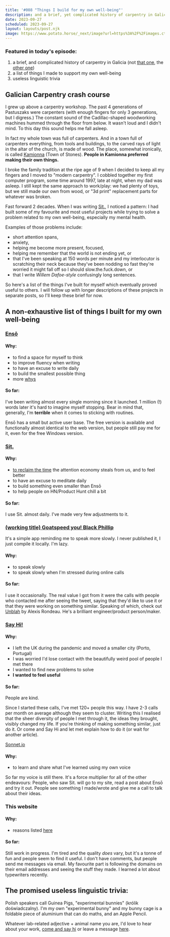 ```yaml
---
title: '#008 "Things I build for my own well-being"'
description: and a brief, yet complicated history of carpentry in Galicia
date: 2023-09-27
scheduled: 2023-09-27
layout: layouts/post.njk
image: https://www.potato.horse/_next/image?url=https%3A%2F%2Fimages.ctfassets.net%2Fhyylafu4fjks%2F5II9ZElSYHJMwwfqOstAUZ%2F7feb916809844a32fecf5ef75db4fa44%2F187645860_461996798431815_7608224688697832132_n_17998562548336246.jpg&w=2048&q=75
---
```


### Featured in today's episode:

1. a brief, and complicated history of carpentry in Galicia (not [that one](https://en.wikipedia.org/wiki/Galicia_(Spain)), the [other one](https://en.wikipedia.org/wiki/Galicia_%28Eastern_Europe%29))
2. a list of things I made to support my own well-being
3. useless linguistic trivia

## Galician Carpentry crash course

I grew up above a carpentry workshop. The past 4 generations of Pastuszaks were carpenters (with enough fingers for only 3 generations, but I digress.) The constant sound of the Cadillac-shaped woodworking machines hummed through the floor from below. It wasn't loud and I didn't mind. To this day this sound helps me fall asleep. 

In fact my whole town was full of carpenters. And in a town full of carpenters everything, from tools and buildings, to the carved rays of light in the altar of the church, is made of wood. The place, somewhat ironically, is called [Kamionna](https://days.sonnet.io/#1988-05-07) (Town of Stones). **People in Kamionna preferred making their own things.**

I broke the family tradition at the ripe age of 9 when I decided to keep all my fingers and I moved to "modern carpentry". I cobbled together my first computer program, some time around 1997, late at night, when my dad was asleep. I still kept the same approach to work/play: we had plenty of toys, but we still made our own from wood, or "3d print" replacement parts for whatever was broken.

Fast forward 2 decades. When I was writing [Sit.](https://sonnet.io/posts/sit), I noticed a pattern: I had built some of my favourite and most useful projects while trying to solve a problem related to my own well-being, especially my mental health. 

Examples of those problems include: 

- short attention spans,
- anxiety,
- helping me become more present, focused,
- helping me remember that the world is not ending yet, or
- that I've been speaking at 150 words per minute and my interlocutor is scratching their neck because they've been nodding so fast they're worried it might fall off so I should slow.the.fuck.down, or
- that I write *Willem Dafoe-style* confusingly long sentences.

So here's a list of the things I've built for myself which eventually proved useful to others. I will follow up with longer descriptions of these projects in separate posts, so I'll keep these brief for now.

## A non-exhaustive list of things I built for my own well-being

### [Ensō](https://enso.sonnet.io)

#### Why:
- to find a space for myself to think
- to improve fluency when writing
- to have an excuse to write daily
- to build the smallest possible thing
- more [whys](https://sonnet.io/posts/ulysses/)

#### So far:

I've been writing almost every single morning since it launched. 1 million (!) words later it's hard to imagine myself stopping. Bear in mind that, generally, I'm **terrible** when it comes to sticking with routines.

Ensō has a small but active user base. The free version is available and functionally almost identical to the web version, but people still pay me for it, even for the free Windows version.

### [Sit.](https://sit.sonnet.io)

#### Why:
- [to reclaim the time](https://sonnet.io/posts/sit/) the attention economy steals from us, and to feel better
- to have an excuse to meditate daily
- to build something even smaller than Ensō
- to help people on HN/Product Hunt chill a bit

#### So far: 
I use Sit. almost daily. I've made very few adjustments to it. 

### [(working title) Goatspeed you! Black Phillip](https://twitter.com/rafalpast/status/1272945933228167169)

It's a simple app reminding me to speak more slowly. I never published it, I just compile it locally. I'm lazy.

#### Why:
- to speak slowly
- to speak slowly when I'm stressed during online calls

#### So far:
I use it occasionally. The real value I got from it were the calls with people who contacted me after seeing the tweet, saying that they'd like to use it or that they were working on something similar. Speaking of which, check out [Unblah](https://unblah.me) by Alexis Rondeau. He's a brilliant engineer/product person/maker. 

### [Say Hi!](https://sonnet.io/posts/hi)

#### Why:
- I left the UK during the pandemic and moved a smaller city (Porto, Portugal)
- I was worried I'd lose contact with the beautifully weird pool of people I met there
- I wanted to find new problems to solve
- **I wanted to feel useful**

#### So far:

People are kind.

Since I started these calls, I've met 120+ people this way. I have 2-3 calls per month on average although they seem to cluster. Writing this I realised that the sheer diversity of people I met through it, the ideas they brought, visibly changed my life. If you're thinking of making something similar, just do it. Or come and Say Hi and let met explain how to do it (or wait for another article). 

[Sonnet.io](https://sonnet.io) 

#### Why:
- to learn and share what I've learned using my own voice

So far my voice is still there. It's a force multiplier for all of the other endeavours: People, who saw Sit. will go to my site, read a post about Ensō and try it out. People see something I made/wrote and give me a call to talk about their ideas.

### This website

#### Why: 
- reasons listed [here](https://untested.sonnet.io/posts/001/)

#### So far:
Still work in progress. I'm tired and the quality *does* vary, but it's a tonne of fun and people seem to find it useful. I don't have comments, but people send me messages via email. My favourite part is following the domains on their email addresses and seeing the stuff they made. I learned a lot about typewriters recently.


## The promised useless linguistic trivia:

Polish speakers call Guinea Pigs, "experimental bunnies" (królik doświadczalny). I'm my own "experimental bunny" and my bunny cage is a foldable piece of aluminium that can do maths, and an Apple Pencil.

Whatever lab-related adjective + animal name you are, I'd love to hear about your work, [come and say hi](https://sonnet.io/posts/hi) or leave a message [here](mailto:hello@sonnet.io).

